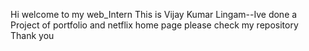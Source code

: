 Hi welcome to my web_Intern 
This is Vijay Kumar Lingam--Ive done a Project of portfolio and netflix home page
please check my repository
Thank you 
